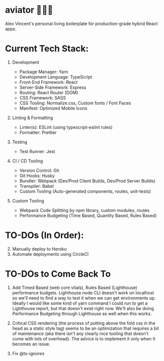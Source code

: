 # aviator 👨🏻‍✈️

Alex Vincent's personal living boilerplate for production-grade hybrid React apps.

# Current Tech Stack:

1. Development

   - Package Manager: Yarn
   - Development Language: TypeScript
   - Front-End Framework: React
   - Server-Side Framework: Express
   - Routing: React Router (DOM)
   - CSS Framework: SASS
   - CSS Tooling: Normalize.css, Custom fonts / Font Faces
   - Manifest: Optimized Mobile Icons

2. Linting & Formatting

   - Linter(s): ESLint (using typescript-eslint rules)
   - Formatter: Prettier

3. Testing

   - Test Runner: Jest

4. CI / CD Tooling

   - Version Control: Git
   - Git Hooks: Husky
   - Bundler: Webpack (Dev/Prod Client Builds, Dev/Prod Server Builds)
   - Transpiler: Babel
   - Custom Tooling (Auto-generated components, routes, unit-tests)

5. Custom Tooling

   - Webpack Code Splitting by npm library, custom modules, routes
   - Performance Budgeting (Time Based, Quantity Based, Rules Based)

# TO-DOs (In Order):

2. Manually deploy to Heroku
3. Automate deployments using CircleCI

# TO-DOs to Come Back To

1. Add Timed Based (web core vitals), Rules Based (Lighthouse) performance budgets. Lighthouse node CLI doesn't work on localhost
   so we'll need to find a way to test it when we can get environments up. Ideally I would like some kind of yarn command
   I could run to get a Lighthouse report, but that doesn't exist right now. We'll also be doing Performance Budgeting through
   Lighthouse as well when this works.

2. Critical CSS rendering (the process of putting above the fold css in the head as a static style tag) seems to be
   an optimization that requires a bit of maintenance (aka there isn't any clearly nice tooling that doesn't come with lots of
   overhead). The advice is to implement it only when it becomes an issue.

3. Fix @ts-ignores

